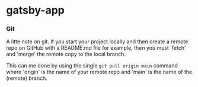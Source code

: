 # gatsby-app



### Git

A litte note on git. If you start your project locally and then create a remote repo on GitHub with a README.md file for example, then you must 'fetch' and 'merge' the remote copy to the local branch.

This can me done by using the single `git pull origin main` command where 'origin' is the name of your remote repo and 'main' is the name of the (remote) branch.

